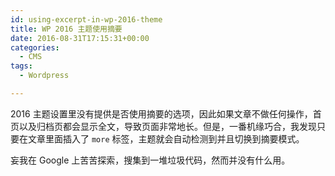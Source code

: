 ```yaml
---
id: using-excerpt-in-wp-2016-theme
title: WP 2016 主题使用摘要
date: 2016-08-31T17:15:31+00:00
categories:
  - CMS
tags:
  - Wordpress

---
```




2016 主题设置里没有提供是否使用摘要的选项，因此如果文章不做任何操作，首页以及归档页都会显示全文，导致页面非常地长。但是，一番机缘巧合，我发现只要在文章里面插入了 `more` 标签，主题就会自动检测到并且切换到摘要模式。

妄我在 Google 上苦苦探索，搜集到一堆垃圾代码，然而并没有什么用。
